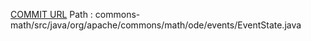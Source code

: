 [COMMIT URL](https://github.com/apache/commons-math/commit/1c90b511962ba7f0d3e85f6092332eb31ef01e4e)
Path : commons-math/src/java/org/apache/commons/math/ode/events/EventState.java